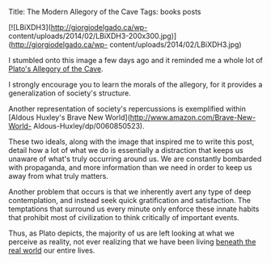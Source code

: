 Title: The Modern Allegory of the Cave
Tags: books posts

[![LBiXDH3](http://giorgiodelgado.ca/wp-
content/uploads/2014/02/LBiXDH3-200x300.jpg)](http://giorgiodelgado.ca/wp-
content/uploads/2014/02/LBiXDH3.jpg)







I stumbled onto this image a few days ago and it reminded me a whole lot of
[Plato's Allegory of the
Cave](http://en.wikipedia.org/wiki/Allegory_of_the_Cave).



I strongly encourage you to learn the morals of the allegory, for it provides
a generalization of society's structure.



Another representation of society's repercussions is exemplified within
[Aldous Huxley's Brave New World](http://www.amazon.com/Brave-New-World-
Aldous-Huxley/dp/0060850523).



These two ideals, along with the image that inspired me to write this post,
detail how a lot of what we do is essentially a distraction that keeps us
unaware of what's truly occurring around us. We are constantly bombarded with
propaganda, and more information than we need in order to keep us away from
what truly matters.



Another problem that occurs is that we inherently avert any type of deep
contemplation, and instead seek quick gratification and satisfaction. The
temptations that surround us every minute only enforce these innate habits
that prohibit most of civilization to think critically of important events.



Thus, as Plato depicts, the majority of us are left looking at what we
perceive as reality, not ever realizing that we have been living [beneath the
real world](//marlaongtao.files.wordpress.com/2013/11/plato-cave.jpg) our
entire lives.









